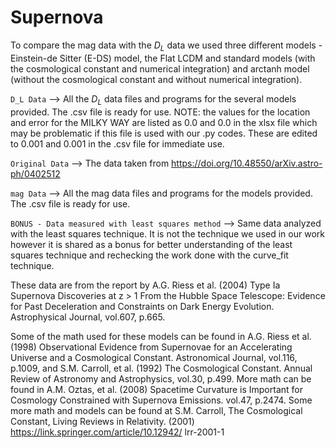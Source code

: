 # Supernova

To compare the mag data with the $D_L$ data we used three different models - Einstein-de Sitter (E-DS) model, the Flat LCDM and standard models (with the cosmological constant and numerical integration) and arctanh model (without the cosmological constant and without numerical integration).  

`D_L Data` --> All the $D_L$ data files and programs for the several models provided. The .csv file is ready for use. NOTE: the values for the location and error for the MILKY WAY are listed as 0.0 and 0.0 in the xlsx file which may be problematic if this file is used with our .py codes. These are edited to 0.001 and 0.001 in the .csv file for immediate use.

`Original Data` --> The data taken from https://doi.org/10.48550/arXiv.astro-ph/0402512

`mag Data` --> All the mag data files and programs for the models provided. The .csv file is ready for use.

`BONUS - Data measured with least squares method` --> Same data analyzed with the least squares technique. It is not the technique we used in our work however it is shared as a bonus for better understanding of the least squares technique and rechecking the work done with the curve_fit technique.

These data are from the report by A.G. Riess et al. (2004) Type Ia Supernova Discoveries at z > 1 From the Hubble Space Telescope: Evidence for Past Deceleration and Constraints on Dark Energy Evolution. Astrophysical Journal, vol.607, p.665. 

Some of the math used for these models can be found in A.G. Riess et al. (1998) Observational Evidence from Supernovae for an Accelerating Universe and a Cosmological Constant. Astronomical Journal, vol.116, p.1009, and S.M. Carroll, et al. (1992) The Cosmological Constant. Annual Review of Astronomy and  Astrophysics, vol.30, p.499. More math can be found in A.M. Oztas, et al. (2008) Spacetime Curvature is Important for Cosmology Constrained with Supernova Emissions. vol.47,  p.2474. Some more math and models can be found at S.M. Carroll, The Cosmological Constant, Living Reviews in Relativity. (2001) https://link.springer.com/article/10.12942/ lrr-2001-1
